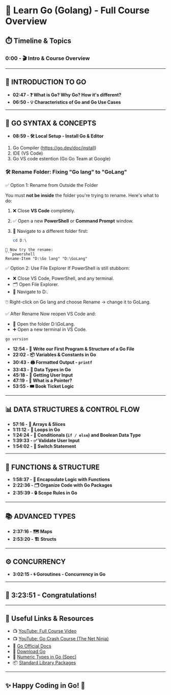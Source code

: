 # 🧠 Learn Go (Golang) - Full Course Overview

## ⏱️ Timeline & Topics

### 0:00 - 🎬 Intro & Course Overview

---

## 🚀 INTRODUCTION TO GO

- **02:47 - ❓ What is Go? Why Go? How it's different?**
- **06:50 - 💡 Characteristics of Go and Go Use Cases**

---

## 🧱 GO SYNTAX & CONCEPTS

- **08:59 - 🛠️ Local Setup - Install Go & Editor**
1. Go Compiler (https://go.dev/doc/install)
2. IDE (VS Code)
3. Go VS code estention (Go Go Team at Google)

### 🛠️ Rename Folder: Fixing "Go lang" to "GoLang"
✅ Option 1: Rename from Outside the Folder

You must **not be inside** the folder you're trying to rename. Here's what to do:

1. ❌ Close **VS Code** completely.  
2. ✅ Open a new **PowerShell** or **Command Prompt** window.  
3. 🧭 Navigate to a different folder first:

   ```powershell
   cd D:\
```
🔁 Now try the rename:
```powershell
Rename-Item "D:\Go lang" "D:\GoLang"
```
✅ Option 2: Use File Explorer
If PowerShell is still stubborn:
- ❌ Close VS Code, PowerShell, and any terminal.
- 🗂️ Open File Explorer.
- 📂 Navigate to D:\.

🖱️ Right-click on Go lang and choose Rename → change it to GoLang.

✅ After Rename
Now reopen VS Code and:
- 📂 Open the folder D:\GoLang.
- ➕ Open a new terminal in VS Code.
  
```powershell
go version
```

- **12:54 - 📝 Write our First Program & Structure of a Go File**
- **22:02 - 📦 Variables & Constants in Go**
- **30:43 - 🖨️ Formatted Output - `printf`**
- **33:43 - 📐 Data Types in Go**
- **45:18 - 🎤 Getting User Input**
- **47:19 - 🧲 What is a Pointer?**
- **53:55 - 🎟️ Book Ticket Logic**

---

## 📊 DATA STRUCTURES & CONTROL FLOW

- **57:16 - 🧮 Arrays & Slices**
- **1:11:12 - 🔁 Loops in Go**
- **1:24:24 - 🔀 Conditionals (`if / else`) and Boolean Data Type**
- **1:39:33 - ✅ Validate User Input**
- **1:54:02 - 🔄 Switch Statement**

---

## 🧩 FUNCTIONS & STRUCTURE

- **1:58:37 - 🧰 Encapsulate Logic with Functions**
- **2:22:36 - 🗂️ Organize Code with Go Packages**
- **2:35:39 - 🔒 Scope Rules in Go**

---

## 📚 ADVANCED TYPES

- **2:37:16 - 🗺️ Maps**
- **2:53:20 - 🏗️ Structs**

---

## ⚙️ CONCURRENCY

- **3:02:15 - 🌀 Goroutines - Concurrency in Go**

---

## 🎉 3:23:51 - Congratulations!

---

## 🔗 Useful Links & Resources

- 📺 [YouTube: Full Course Video](https://www.youtube.com/watch?v=yyUHQIec83I)
- 📺 [YouTube: Go Crash Course (The Net Ninja)](https://www.youtube.com/watch?v=etSN4X_fCnM&list=PL4cUxeGkcC9gC88BEo9czgyS72A3doDeM&index=1)
- 📘 [Go Official Docs](https://go.dev/doc/)
- 💾 [Download Go](https://go.dev/dl/)
- 🧮 [Numeric Types in Go (Spec)](https://go.dev/ref/spec#Numeric_types)
- 📦 [Standard Library Packages](https://pkg.go.dev/std)

---

## ✨ Happy Coding in Go! 🚀
